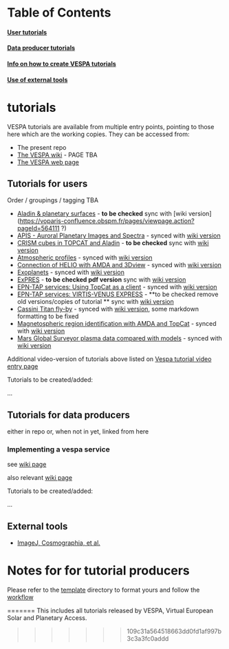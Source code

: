 # Table of Contents
#### [User tutorials](#tutorials-for-users)
#### [Data producer tutorials](#tutorials-for-data-producers)
#### [Info on how to create VESPA tutorials](#implementing-a-vespa-service)
#### [Use of external tools](#external-tools)

# tutorials
VESPA tutorials are available from multiple entry points, pointing to those here which are the working copies. They can be accessed from:

* The present repo
* [The VESPA wiki](http://discussions.europlanet-vespa.eu) - PAGE TBA
* [The VESPA web page](http://europlanet-vespa.eu/tutos.shtml)

## Tutorials for users

Order / groupings / tagging TBA

* [Aladin & planetary surfaces](https://github.com/epn-vespa/tutorials/blob/master/Aladin-Planetary-Surfaces/Aladin-Planetary-Surfaces-Tutorial.md) - **to be checked** sync with [wiki version](https://voparis-confluence.obspm.fr/pages/viewpage.action?pageId=564111 ?)
* [APIS - Auroral Planetary Images and Spectra](https://github.com/epn-vespa/tutorials/blob/master/APIS-Tutorial/APIS-Tutorial.md) - synced with [wiki version](https://voparis-confluence.obspm.fr/display/VES/APIS)
* [CRISM cubes in TOPCAT and Aladin](https://github.com/epn-vespa/tutorials/blob/master/jra-t4-EPN1-CRISM/jra-t4-EPN1-CRISM-Tutorial.md) - **to be checked** sync with [wiki version](https://voparis-confluence.obspm.fr/display/VES/jra-t4-EPN1-CRISM)
* [Atmospheric profiles](https://github.com/epn-vespa/tutorials/blob/master/Atmospheric-profiles/atmospheric_profiles.md) - synced with [wiki version](https://voparis-confluence.obspm.fr/display/VES/Atmospheric+profiles)
* [Connection of HELIO with AMDA and 3Dview](https://github.com/epn-vespa/tutorials/blob/master/Connection-between-HELIO-and-IMPEx-tools/Tutorial.md) - synced with [wiki version](https://voparis-confluence.obspm.fr/display/VES/Connection+of+HELIO+with+AMDA+and+3DView)
* [Exoplanets](https://github.com/epn-vespa/tutorials/blob/master/exoplanets/README.md) - synced with [wiki version](https://voparis-confluence.obspm.fr/display/VES/Exoplanets)
* [ExPRES](https://github.com/epn-vespa/tutorials/blob/master/ExPRES-tutorial/ExPRES-Tutorial.md) - **to be checked pdf version** sync with [wiki version](https://voparis-confluence.obspm.fr/display/VES/ExPRES)
* [EPN-TAP services: Using TopCat as a client](https://github.com/epn-vespa/tutorials/blob/master/EPN-TAP-services-Using-TopCat-as-a-client/EPN-TAP_services-Using_TopCat_as_a_client.md) - synced with [wiki version](https://voparis-confluence.obspm.fr/display/VES/EPN-TAP+Services+%3A+Using+TopCat+as+a+client)
* [EPN-TAP services: VIRTIS-VENUS EXPRESS](https://github.com/epn-vespa/tutorials/blob/master/EPN-TAP-services-Virtis-Venus-Express-demo/EPN-TAP-services-Virtis-Venus-Express-demo.md) - **to be checked remove old versions/copies of tutorial ** sync with [wiki version](https://voparis-confluence.obspm.fr/display/VES/EPN-TAP+services+%3A+VIRTIS-VENUS+EXPRESS)
* [Cassini Titan fly-by](https://github.com/epn-vespa/tutorials/blob/master/cassini-titan-flyby/README.md) - synced with [wiki version](https://voparis-confluence.obspm.fr/display/VES/Cassini+Titan+Fly-by), some markdown formatting to be fixed
* [Magnetospheric region identification with AMDA and TopCat](https://github.com/epn-vespa/tutorials/blob/master/Magnetospheric-regions-automatic-identification-with-AMDA-and-TOPCAT/Magnetospheric%20regions%20automatic%20identification%20with%20AMDA%20and%20TOPCAT%20%20%23AMDA.md) - synced with [wiki version](https://voparis-confluence.obspm.fr/display/VES/Magnetospheric+regions+identification+with+AMDA+and+TopCat)
* [Mars Global Surveyor plasma data compared with models](https://github.com/epn-vespa/tutorials/blob/master/Mars-Global-Surveyor-plasma-data-compared-with-models/Mars-Global-Surveyor-plasma-data-compared-with-models.md) - synced with [wiki version](https://voparis-confluence.obspm.fr/display/VES/Mars+Global+Surveyor+plasma+data+compared+with+models)

Additional video-version of tutorials above listed on [Vespa tutorial video entry page](http://typhon.obspm.fr/VESPA-tutorials/index.php?page=1)

Tutorials to be created/added:

...

## Tutorials for data producers

either in repo or, when not in yet, linked from here

### Implementing a vespa service

see [wiki page](https://voparis-confluence.obspm.fr/display/VES/Implementing+a+VESPA+service)

also relevant [wiki page](https://voparis-confluence.obspm.fr/display/VES/VESPA+implementation+workshop+2017)

Tutorials to be created/added:

...

## External tools

* [ImageJ, Cosmographia, et al.](https://voparis-confluence.obspm.fr/display/VES/External+tools)

# Notes for for tutorial producers

Please refer to the [template](https://github.com/epn-vespa/tutorials/tree/master/template)
directory to format yours and follow the [workflow](workflow.md)

=======
This includes all tutorials released by VESPA, Virtual European Solar and Planetary Access.
>>>>>>> 109c31a564518663dd0fd1af997b3c3a3fc0addd
